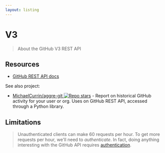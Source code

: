```yaml
---
layout: listing
---
```

# V3
> About the GitHub V3 REST API


## Resources

- [GitHub REST API docs](https://docs.github.com/en/rest)

See also project:

- [MichaelCurrin/aggre-git ![Repo stars](https://img.shields.io/github/stars/MichaelCurrin/aggre-git?style=social)](https://github.com/MichaelCurrin/aggre-git) - Report on historical GitHub activity for your user or org. Uses on GitHub REST API, accessed through a Python library.


## Limitations

> Unauthenticated clients can make 60 requests per hour. To get more requests per hour, we'll need to _authenticate_. In fact, doing anything interesting with the GitHub API requires [authentication](https://developer.github.com/v3/#authentication).
